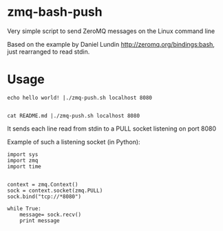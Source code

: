 zmq-bash-push
=============

Very simple script to send ZeroMQ messages on the Linux command line

Based on the example by Daniel Lundin http://zeromq.org/bindings:bash, just rearranged to read stdin.

Usage
========

    echo hello world! |./zmq-push.sh localhost 8080


    cat README.md |./zmq-push.sh localhost 8080

It sends each line read from stdin to a PULL socket listening on port 8080

Example of such a  listening socket (in Python):

    import sys
    import zmq
    import time


    context = zmq.Context()
    sock = context.socket(zmq.PULL)
    sock.bind("tcp://*8080")

    while True:
        message= sock.recv()
        print message
